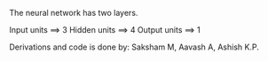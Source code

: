 The neural network has two layers.

Input units ==> 3 
Hidden units ==> 4 
Output units ==> 1

Derivations and code is done by: 
  Saksham M, 
  Aavash A,
  Ashish K.P.
